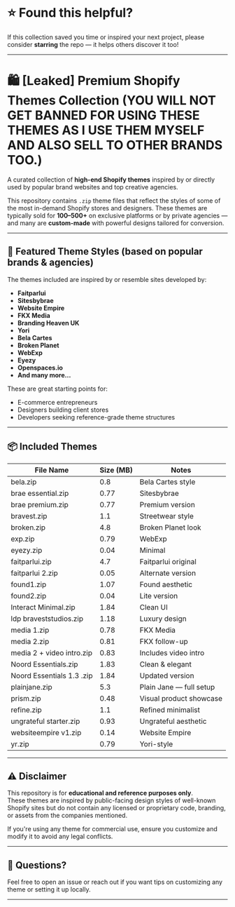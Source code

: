 # ⭐ **Found this helpful?**

If this collection saved you time or inspired your next project, please consider **starring** the repo — it helps others discover it too!

---
# 🛍️ [Leaked] Premium Shopify Themes Collection (YOU WILL NOT GET BANNED FOR USING THESE THEMES AS I USE THEM MYSELF AND ALSO SELL TO OTHER BRANDS TOO.)

A curated collection of **high-end Shopify themes** inspired by or directly used by popular brand websites and top creative agencies.

This repository contains `.zip` theme files that reflect the styles of some of the most in-demand Shopify stores and designers. These themes are typically sold for **$100–$500+** on exclusive platforms or by private agencies — and many are **custom-made** with powerful designs tailored for conversion.

---

## 🚀 Featured Theme Styles (based on popular brands & agencies)

The themes included are inspired by or resemble sites developed by:
- **Faitparlui**
- **Sitesbybrae**
- **Website Empire**
- **FKX Media**
- **Branding Heaven UK**
- **Yori**
- **Bela Cartes**
- **Broken Planet**
- **WebExp**
- **Eyezy**
- **Openspaces.io**
- **And many more...**

These are great starting points for:
- E-commerce entrepreneurs
- Designers building client stores
- Developers seeking reference-grade theme structures

---

## 📦 Included Themes

| File Name                         | Size (MB) | Notes |
|----------------------------------|-----------|-------|
| bela.zip                         | 0.8       | Bela Cartes style |
| brae essential.zip               | 0.77      | Sitesbybrae |
| brae premium.zip                 | 0.77      | Premium version |
| bravest.zip                      | 1.1       | Streetwear style |
| broken.zip                       | 4.8       | Broken Planet look |
| exp.zip                          | 0.79      | WebExp |
| eyezy.zip                        | 0.04      | Minimal |
| faitparlui.zip                   | 4.7       | Faitparlui original |
| faitparlui 2.zip                 | 0.05      | Alternate version |
| found1.zip                       | 1.07      | Found aesthetic |
| found2.zip                       | 0.04      | Lite version |
| Interact Minimal.zip            | 1.84      | Clean UI |
| ldp braveststudios.zip           | 1.18      | Luxury design |
| media 1.zip                      | 0.78      | FKX Media |
| media 2.zip                      | 0.81      | FKX follow-up |
| media 2 + video intro.zip        | 0.83      | Includes video intro |
| Noord Essentials.zip             | 1.83      | Clean & elegant |
| Noord Essentials 1.3 .zip        | 1.84      | Updated version |
| plainjane.zip                    | 5.3       | Plain Jane — full setup |
| prism.zip                        | 0.48      | Visual product showcase |
| refine.zip                       | 1.1       | Refined minimalist |
| ungrateful starter.zip           | 0.93      | Ungrateful aesthetic |
| websiteempire v1.zip             | 0.14      | Website Empire |
| yr.zip                           | 0.79      | Yori-style |

---

## ⚠️ Disclaimer

This repository is for **educational and reference purposes only**.  
These themes are inspired by public-facing design styles of well-known Shopify sites but do not contain any licensed or proprietary code, branding, or assets from the companies mentioned.

If you're using any theme for commercial use, ensure you customize and modify it to avoid any legal conflicts.

---

## 💬 Questions?

Feel free to open an issue or reach out if you want tips on customizing any theme or setting it up locally.

---
